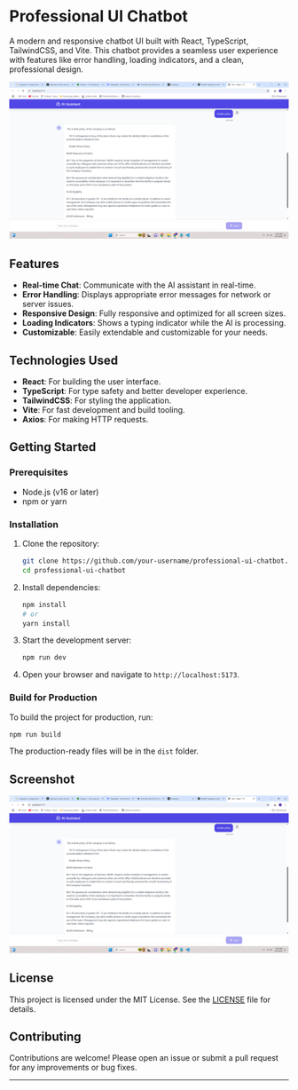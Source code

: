 # Professional UI Chatbot

A modern and responsive chatbot UI built with React, TypeScript, TailwindCSS, and Vite. This chatbot provides a seamless user experience with features like error handling, loading indicators, and a clean, professional design.

![Chatbot UI Preview](./screenshot.png)

## Features

- **Real-time Chat**: Communicate with the AI assistant in real-time.
- **Error Handling**: Displays appropriate error messages for network or server issues.
- **Responsive Design**: Fully responsive and optimized for all screen sizes.
- **Loading Indicators**: Shows a typing indicator while the AI is processing.
- **Customizable**: Easily extendable and customizable for your needs.

## Technologies Used

- **React**: For building the user interface.
- **TypeScript**: For type safety and better developer experience.
- **TailwindCSS**: For styling the application.
- **Vite**: For fast development and build tooling.
- **Axios**: For making HTTP requests.

## Getting Started

### Prerequisites

- Node.js (v16 or later)
- npm or yarn

### Installation

1. Clone the repository:

   ```bash
   git clone https://github.com/your-username/professional-ui-chatbot.git
   cd professional-ui-chatbot
   ```

2. Install dependencies:

   ```bash
   npm install
   # or
   yarn install
   ```

3. Start the development server:

   ```bash
   npm run dev
   ```

4. Open your browser and navigate to `http://localhost:5173`.

### Build for Production

To build the project for production, run:

```bash
npm run build
```

The production-ready files will be in the `dist` folder.

## Screenshot

![Chatbot UI Preview](./screenshot.png)

## License

This project is licensed under the MIT License. See the [LICENSE](LICENSE) file for details.

## Contributing

Contributions are welcome! Please open an issue or submit a pull request for any improvements or bug fixes.

---